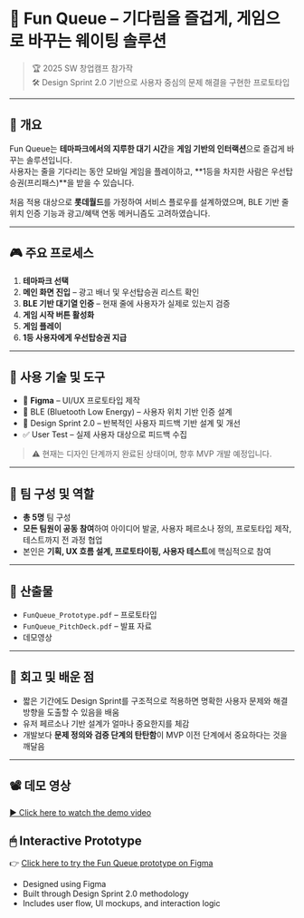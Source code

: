 # 🎢 Fun Queue – 기다림을 즐겁게, 게임으로 바꾸는 웨이팅 솔루션

> 🏆 2025 SW 창업캠프 참가작  
> 🛠️ Design Sprint 2.0 기반으로 사용자 중심의 문제 해결을 구현한 프로토타입

---

## 📌 개요

Fun Queue는 **테마파크에서의 지루한 대기 시간**을 **게임 기반의 인터랙션**으로 즐겁게 바꾸는 솔루션입니다.  
사용자는 줄을 기다리는 동안 모바일 게임을 플레이하고, **1등을 차지한 사람은 우선탑승권(프리패스)**을 받을 수 있습니다.

처음 적용 대상으로 **롯데월드**를 가정하여 서비스 플로우를 설계하였으며, BLE 기반 줄 위치 인증 기능과 광고/혜택 연동 메커니즘도 고려하였습니다.

---

## 🎮 주요 프로세스

1. **테마파크 선택**
2. **메인 화면 진입** – 광고 배너 및 우선탑승권 리스트 확인
3. **BLE 기반 대기열 인증** – 현재 줄에 사용자가 실제로 있는지 검증
4. **게임 시작 버튼 활성화**
5. **게임 플레이**
6. **1등 사용자에게 우선탑승권 지급**

---

## 🧪 사용 기술 및 도구

- 🎨 **Figma** – UI/UX 프로토타입 제작
- 📱 BLE (Bluetooth Low Energy) – 사용자 위치 기반 인증 설계
- 🔁 Design Sprint 2.0 – 반복적인 사용자 피드백 기반 설계 및 개선
- ✅ User Test – 실제 사용자 대상으로 피드백 수집

> ⚠️ 현재는 디자인 단계까지 완료된 상태이며, 향후 MVP 개발 예정입니다.

---

## 👥 팀 구성 및 역할

- **총 5명** 팀 구성
- **모든 팀원이 공동 참여**하여 아이디어 발굴, 사용자 페르소나 정의, 프로토타입 제작, 테스트까지 전 과정 협업
- 본인은 **기획, UX 흐름 설계, 프로토타이핑, 사용자 테스트**에 핵심적으로 참여

---

## 📂 산출물

- `FunQueue_Prototype.pdf` – 프로토타입
- `FunQueue_PitchDeck.pdf` – 발표 자료
- 데모영상

---

## 📝 회고 및 배운 점

- 짧은 기간에도 Design Sprint를 구조적으로 적용하면 명확한 사용자 문제와 해결 방향을 도출할 수 있음을 배움
- 유저 페르소나 기반 설계가 얼마나 중요한지를 체감
- 개발보다 **문제 정의와 검증 단계의 탄탄함**이 MVP 이전 단계에서 중요하다는 것을 깨달음

---

## 📽 데모 영상

[▶️ Click here to watch the demo video](https://drive.google.com/file/d/1NIH_rilKUGQDKUW4FhmesbOrQ0rRMMLJ/view?usp=drive_link)

## 🖱 Interactive Prototype

👉 [Click here to try the Fun Queue prototype on Figma](https://www.figma.com/proto/Mv4yhQudDifVoSPDlNjIvY/FunQueue---prototype?page-id=0%3A1&node-id=1-2883&p=f&viewport=-167%2C169%2C0.17&t=mi6tVu06XARoRDf9-1&scaling=min-zoom&content-scaling=fixed&starting-point-node-id=1%3A2883)

- Designed using Figma
- Built through Design Sprint 2.0 methodology
- Includes user flow, UI mockups, and interaction logic
